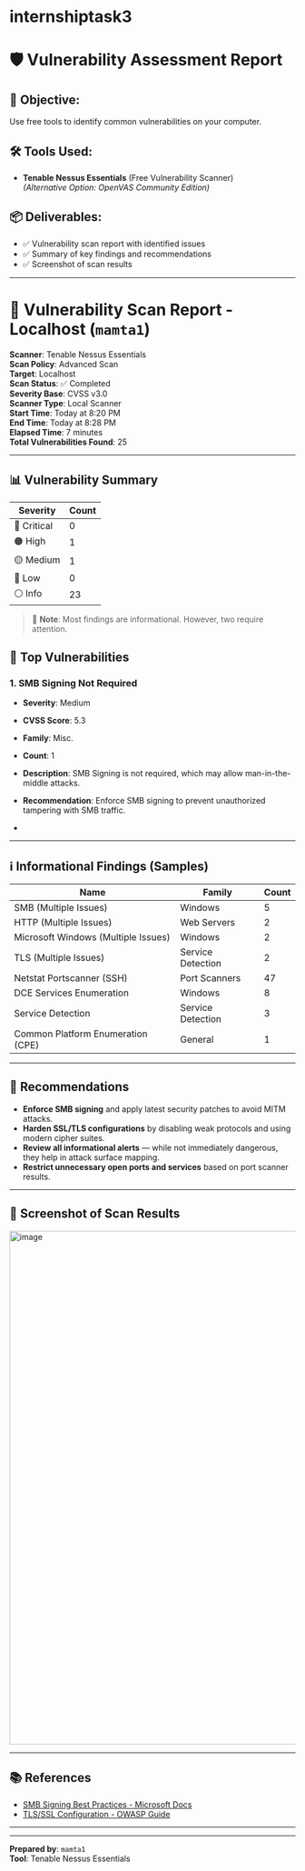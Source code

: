# internshiptask3

# 🛡️ Vulnerability Assessment Report

## 🎯 Objective:
Use free tools to identify common vulnerabilities on your computer.

## 🛠️ Tools Used:
- **Tenable Nessus Essentials** (Free Vulnerability Scanner)  
  *(Alternative Option: OpenVAS Community Edition)*

## 📦 Deliverables:
- ✅ Vulnerability scan report with identified issues
- ✅ Summary of key findings and recommendations
- ✅ Screenshot of scan results


---

# 📄 Vulnerability Scan Report - Localhost (`mamta1`)

**Scanner**: Tenable Nessus Essentials  
**Scan Policy**: Advanced Scan  
**Target**: Localhost  
**Scan Status**: ✅ Completed  
**Severity Base**: CVSS v3.0  
**Scanner Type**: Local Scanner  
**Start Time**: Today at 8:20 PM  
**End Time**: Today at 8:28 PM  
**Elapsed Time**: 7 minutes  
**Total Vulnerabilities Found**: 25

---

## 📊 Vulnerability Summary

| Severity | Count |
|----------|-------|
| 🔴 Critical | 0     |
| 🟠 High     | 1     |
| 🟡 Medium   | 1     |
| 🔵 Low      | 0     |
| ⚪ Info     | 23    |

> 🎯 **Note**: Most findings are informational. However, two require attention.

## 🚨 Top Vulnerabilities

### 1. **SMB Signing Not Required**
- **Severity**: Medium
- **CVSS Score**: 5.3
- **Family**: Misc.
- **Count**: 1
- **Description**: SMB Signing is not required, which may allow man-in-the-middle attacks.
- **Recommendation**: Enforce SMB signing to prevent unauthorized tampering with SMB traffic.

- 
---

## ℹ️ Informational Findings (Samples)

| Name                                      | Family           | Count |
|-------------------------------------------|------------------|-------|
| SMB (Multiple Issues)                     | Windows          | 5     |
| HTTP (Multiple Issues)                    | Web Servers      | 2     |
| Microsoft Windows (Multiple Issues)       | Windows          | 2     |
| TLS (Multiple Issues)                     | Service Detection| 2     |
| Netstat Portscanner (SSH)                 | Port Scanners    | 47    |
| DCE Services Enumeration                  | Windows          | 8     |
| Service Detection                         | Service Detection| 3     |
| Common Platform Enumeration (CPE)         | General          | 1     |

---

## 🔧 Recommendations

- **Enforce SMB signing** and apply latest security patches to avoid MITM attacks.
- **Harden SSL/TLS configurations** by disabling weak protocols and using modern cipher suites.
- **Review all informational alerts** — while not immediately dangerous, they help in attack surface mapping.
- **Restrict unnecessary open ports and services** based on port scanner results.

---

## 📸 Screenshot of Scan Results
<img width="1842" height="904" alt="image" src="https://github.com/user-attachments/assets/adb296d8-a0dc-4b6c-bc44-1aab650612f4" />



---

## 📚 References

- [SMB Signing Best Practices - Microsoft Docs](https://docs.microsoft.com/en-us/windows-server/security/windows-services/security-guidelines-for-smb)
- [TLS/SSL Configuration - OWASP Guide](https://owasp.org/www-project-top-ten/)

---

---

**Prepared by**: `mamta1`  
**Tool**: Tenable Nessus Essentials  
